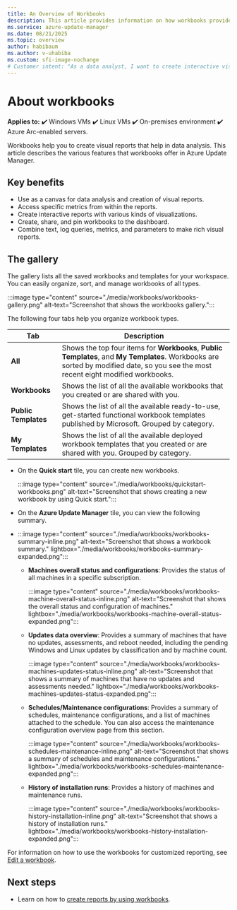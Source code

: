 ```yaml
---
title: An Overview of Workbooks
description: This article provides information on how workbooks provide a flexible canvas for data analysis and the creation of rich visual reports.
ms.service: azure-update-manager
ms.date: 08/21/2025
ms.topic: overview
author: habibaum
ms.author: v-uhabiba
ms.custom: sfi-image-nochange
# Customer intent: "As a data analyst, I want to create interactive visual reports using workbooks, so that I can effectively analyze data and share insights within my team."
---
```


# About workbooks

**Applies to:** :heavy_check_mark: Windows VMs :heavy_check_mark: Linux VMs :heavy_check_mark: On-premises environment :heavy_check_mark: Azure Arc-enabled servers.

Workbooks help you to create visual reports that help in data analysis. This article describes the various features that workbooks offer in Azure Update Manager.

## Key benefits

- Use as a canvas for data analysis and creation of visual reports.
- Access specific metrics from within the reports.
- Create interactive reports with various kinds of visualizations.
- Create, share, and pin workbooks to the dashboard.
- Combine text, log queries, metrics, and parameters to make rich visual reports.

## The gallery

The gallery lists all the saved workbooks and templates for your workspace. You can easily organize, sort, and manage workbooks of all types.

   :::image type="content" source="./media/workbooks/workbooks-gallery.png" alt-text="Screenshot that shows the workbooks gallery.":::

The following four tabs help you organize workbook types.

   | Tab              | Description                                       |
   |------------------|---------------------------------------------------|
   | **All** | Shows the top four items for **Workbooks**, **Public Templates**, and **My Templates**. Workbooks are sorted by modified date, so you see the most recent eight modified workbooks.|
   | **Workbooks** | Shows the list of all the available workbooks that you created or are shared with you. |
   | **Public Templates** | Shows the list of all the available ready-to-use, get-started functional workbook templates published by Microsoft. Grouped by category. |
   | **My Templates** | Shows the list of all the available deployed workbook templates that you created or are shared with you. Grouped by category. |

- On the **Quick start** tile, you can create new workbooks.

  :::image type="content" source="./media/workbooks/quickstart-workbooks.png" alt-text="Screenshot that shows creating a new workbook by using Quick start.":::

- On the **Azure Update Manager** tile, you can view the following summary.
- 
  :::image type="content" source="./media/workbooks/workbooks-summary-inline.png" alt-text="Screenshot that shows a workbook summary." lightbox="./media/workbooks/workbooks-summary-expanded.png":::
 
   - **Machines overall status and configurations**: Provides the status of all machines in a specific subscription.

     :::image type="content" source="./media/workbooks/workbooks-machine-overall-status-inline.png" alt-text="Screenshot that shows the overall status and configuration of machines." lightbox="./media/workbooks/workbooks-machine-overall-status-expanded.png":::

   - **Updates data overview**: Provides a summary of machines that have no updates, assessments, and reboot needed, including the pending Windows and Linux updates by classification and by machine count.

     :::image type="content" source="./media/workbooks/workbooks-machines-updates-status-inline.png" alt-text="Screenshot that shows a summary of machines that have no updates and assessments needed." lightbox="./media/workbooks/workbooks-machines-updates-status-expanded.png":::
      
   - **Schedules/Maintenance configurations**: Provides a summary of schedules, maintenance configurations, and a list of machines attached to the schedule. You can also access the maintenance configuration overview page from this section.
   
     :::image type="content" source="./media/workbooks/workbooks-schedules-maintenance-inline.png" alt-text="Screenshot that shows a summary of schedules and maintenance configurations." lightbox="./media/workbooks/workbooks-schedules-maintenance-expanded.png":::

   - **History of installation runs**: Provides a history of machines and maintenance runs.

     :::image type="content" source="./media/workbooks/workbooks-history-installation-inline.png" alt-text="Screenshot that shows a history of installation runs." lightbox="./media/workbooks/workbooks-history-installation-expanded.png":::

For information on how to use the workbooks for customized reporting, see [Edit a workbook](manage-workbooks.md#edit-a-workbook).

## Next steps

- Learn on how to [create reports by using workbooks](manage-workbooks.md).
